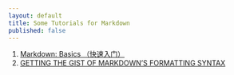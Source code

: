 ```yaml
---
layout: default
title: Some Tutorials for Markdown
published: false
---
```

1. [Markdown: Basics （快速入门）](http://wowubuntu.com/markdown/basic.html)
1. [GETTING THE GIST OF MARKDOWN’S FORMATTING SYNTAX](http://daringfireball.net/projects/markdown/basics)